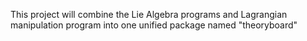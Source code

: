 This project will combine the Lie Algebra programs and Lagrangian manipulation
program into one unified package named "theoryboard"

